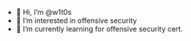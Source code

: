 - 👋 Hi, I’m @w1t0s
- 👀 I’m interested in offensive security
- 🌱 I’m currently learning for offensive security cert.

<!---
w1t0s/w1t0s is a ✨ special ✨ repository because its `README.md` (this file) appears on your GitHub profile.
You can click the Preview link to take a look at your changes.
--->

